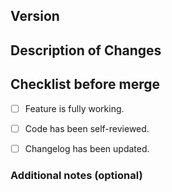 ## Version


## Description of Changes


## Checklist before merge
- [ ] Feature is fully working.
- [ ] Code has been self-reviewed.
- [ ] Changelog has been updated.


### Additional notes (optional)